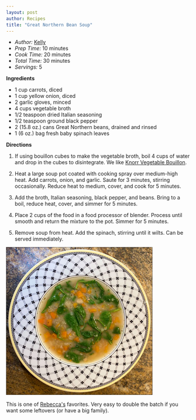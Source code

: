 ```yaml
---
layout: post
author: Recipes
title: "Great Northern Bean Soup"
---
```


* _Author:_ [Kelly](https://jonahwithoutthewhale.com/authors/kelly/)
* _Prep Time:_ 10 minutes
* _Cook Time:_ 20 minutes
* _Total Time:_ 30 minutes
* _Servings:_ 5

**Ingredients**
* 1 cup carrots, diced
* 1 cup yellow onion, diced
* 2 garlic gloves, minced
* 4 cups vegetable broth
* 1/2 teaspoon dried Italian seasoning
* 1/2 teaspoon ground black pepper
* 2 (15.8 oz.) cans Great Northern beans, drained and rinsed
* 1 (6 oz.) bag fresh baby spinach leaves

**Directions**
1. If using bouillon cubes to make the vegetable broth, boil 4 cups of water and drop in the cubes to disintegrate. We like [Knorr Vegetable Bouillon](https://www.knorr.com/us/en/products/bouillon/vegetable.html).

2. Heat a large soup pot coated with cooking spray over medium-high heat. Add carrots, onion, and garlic. Saute for 3 minutes, stirring occasionally. Reduce heat to medium, cover, and cook for 5 minutes.

3. Add the broth, Italian seasoning, black pepper, and beans. Bring to a boil, reduce heat, cover, and simmer for 5 minutes.

4. Place 2 cups of the food in a food processor of blender. Process until smooth and return the mixture to the pot. Simmer for 5 minutes.

5. Remove soup from heat. Add the spinach, stirring until it wilts. Can be served immediately.

![Photo by Jonah Without the Whale](/images/2020-03-24_bean_soup.jpg)

This is one of [Rebecca's](https://jonahwithoutthewhale.com/authors/kelly/) favorites. Very easy to double the batch if you want some leftovers (or have a big family).
